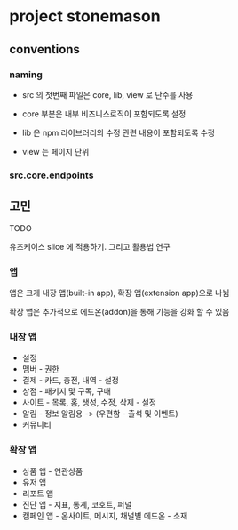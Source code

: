 # project stonemason

## conventions

### naming

- src 의 첫번째 파일은 core, lib, view 로 단수를 사용

- core 부분은 내부 비즈니스로직이 포함되도록 설정
- lib 은 npm 라이브러리의 수정 관련 내용이 포함되도록 수정
- view 는 페이지 단위

### src.core.endpoints

## 고민

TODO

유즈케이스 slice 에 적용하기. 그리고 활용법 연구

### 앱

앱은 크게 내장 앱(built-in app), 확장 앱(extension app)으로 나뉨

확장 앱은 추가적으로 에드온(addon)을 통해 기능을 강화 할 수 있음

### 내장 앱

- 설정
- 맴버 - 권한
- 결제 - 카드, 충전, 내역 - 설정
- 상점 - 패키지 맟 구독, 구매
- 사이트 - 목록, 홈, 생성, 수정, 삭제 - 설정
- 알림 - 정보 알림용 -> (우편함 - 출석 및 이벤트)
- 커뮤니티

### 확장 앱

- 상품 앱 - 연관상품
- 유저 앱
- 리포트 앱
- 진단 앱 - 지표, 통계, 코호트, 퍼널
- 캠페인 앱 - 온사이트, 메시지, 채널별 에드온 - 소재
